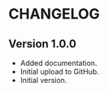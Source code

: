 # CHANGELOG

## Version 1.0.0

- Added documentation.
- Initial upload to GitHub.
- Initial version.